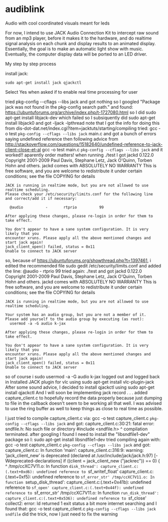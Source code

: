 # audiblink
Audio with cool coordinated visuals meant for leds

For now, I intend to use JACK Audio Connection Kit to intercept raw sound from an mp3 player, 
before it makes it to the hardware, and do realtime signal analysis on each chunk and display results to an animated 
display.  Essentially, the goal is to make an automatic light show with music.  Eventually, the computer display data 
will be ported to an LED driver.


My step by step process

install jack:

	sudo apt-get install jack qjackctl

Select Yes when asked if to enable real time processing for user

tried
	pkg-config --cflags --libs jack
and got nothing so I googled "Package jack was not found in the pkg-config search path." and found: https://ubuntuforums.org/archive/index.php/t-1727080.html
so I did 
	sudo apt-get install libjack-dev
which failed so I subsiquently did
	  sudo apt-get install libjack0
and got
	-ljack -lpthread
note that I got the info for doing this from dis-dot-dat.net/index.cgi?item=jacktuts/starting/compiling
tried:
	gcc -o test `pkg-config --cflags --libs jack` main.c
and got a bunch of errors saying undefined reference <some jack function>
then following advice from http://stackoverflow.com/questions/15182640/undefined-reference-to-jack-client-close-et-al
	gcc -o test main.c `pkg-config --cflags --libs jack`
and it worked!! aparently order matters!
when running
	./test
I got
	jackd 0.122.0
	Copyright 2001-2009 Paul Davis, Stephane Letz, Jack O'Quinn, Torben Hohn and others.
	jackd comes with ABSOLUTELY NO WARRANTY
	This is free software, and you are welcome to redistribute it
	under certain conditions; see the file COPYING for details
	
	
	JACK is running in realtime mode, but you are not allowed to use realtime scheduling.
	Please check your /etc/security/limits.conf for the following line
	and correct/add it if necessary:
	
	  @audio          -       rtprio          99
	
	After applying these changes, please re-login in order for them to take effect.
	
	You don't appear to have a sane system configuration. It is very likely that you
	encounter xruns. Please apply all the above mentioned changes and start jack again!
	jack_client_open() failed, status = 0x11
	Unable to connect to JACK server
so, because of https://ubuntuforums.org/showthread.php?t=1397461, i edited the recommended file
	sudo gedit /etc/security/limits.conf
and added the line: @audio - rtprio 99
tried again:
	./test
and got
	jackd 0.122.0
	Copyright 2001-2009 Paul Davis, Stephane Letz, Jack O'Quinn, Torben Hohn and others.
	jackd comes with ABSOLUTELY NO WARRANTY
	This is free software, and you are welcome to redistribute it
	under certain conditions; see the file COPYING for details
	
	
	JACK is running in realtime mode, but you are not allowed to use realtime scheduling.
	
	Your system has an audio group, but you are not a member of it.
	Please add yourself to the audio group by executing (as root):
	  usermod -a -G audio k-jax
	
	After applying these changes, please re-login in order for them to take effect.
	
	You don't appear to have a sane system configuration. It is very likely that you
	encounter xruns. Please apply all the above mentioned changes and start jack again!
	jack_client_open() failed, status = 0x11
	Unable to connect to JACK server
so of course i
	sudo usermod -a -G audio k-jax
logged out and logged back in
Installed JACK plugin for vlc using
	sudo apt-get install vlc-plugin-jack
After some sound advice, I decided to install qjackctl using
	sudo apt-get install qjackctl
And I will soon be implementing jack record . . .
added capture_client.c to hopefully record the data properly because just dumping to file in the callback doesn't seem to be working all that well.
I was advised to use the ring buffer as well to keep things as close to real time as possible.

I just tried to compile capture_client.c via:
	gcc -o test capture_client.c `pkg-config --cflags --libs jack`
and got:
	capture_client.c:30:21: fatal error: sndfile.h: No such file or directory
	 #include <sndfile.h>
        	             ^
	compilation terminated.
after googling I found I need to install the "libsndfile1-dev" package so I:
	sudo apt-get install libsndfile1-dev
tried compiling again with:
	gcc -o test capture_client.c `pkg-config --cflags --libs jack`
and got:
	capture_client.c: In function ‘main’:
	capture_client.c:316:9: warning: ‘jack_client_new’ is deprecated (declared at /usr/include/jack/jack.h:97) [-Wdeprecated-declarations]
	         if ((client = jack_client_new ("jackrec")) == 0) {
	         ^
	/tmp/ccXC7V11.o: In function `disk_thread':
	capture_client.c:(.text+0xd6): undefined reference to `sf_writef_float'
	capture_client.c:(.text+0xf5): undefined reference to `sf_error_str'
	/tmp/ccXC7V11.o: In function `setup_disk_thread':
	capture_client.c:(.text+0x41b): undefined reference to `sf_open'
	capture_client.c:(.text+0x44f): undefined reference to `sf_error_str'
	/tmp/ccXC7V11.o: In function `run_disk_thread':
	capture_client.c:(.text+0x536): undefined reference to `sf_close'
	collect2: error: ld returned 1 exit status
a bit more internet searching and I found that:
	gcc -o test capture_client.c `pkg-config --cflags --libs jack sndfile`
did the trick, now I just need to fix the warning